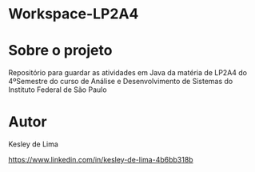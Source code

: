 # Workspace-LP2A4

# Sobre o projeto

Repositório para guardar as atividades em Java da matéria de LP2A4 do 4ºSemestre do curso de Análise e Desenvolvimento de Sistemas do Instituto Federal de São Paulo

# Autor

Kesley de Lima

https://www.linkedin.com/in/kesley-de-lima-4b6bb318b

